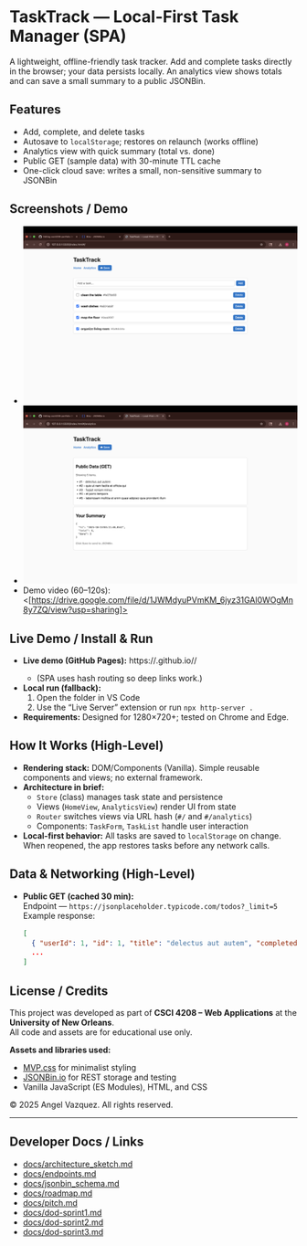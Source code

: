 # TaskTrack — Local-First Task Manager (SPA)

A lightweight, offline-friendly task tracker. Add and complete tasks directly in the browser; your data persists locally. An analytics view shows totals and can save a small summary to a public JSONBin.

## Features
- Add, complete, and delete tasks
- Autosave to `localStorage`; restores on relaunch (works offline)
- Analytics view with quick summary (total vs. done)
- Public GET (sample data) with 30-minute TTL cache
- One-click cloud save: writes a small, non-sensitive summary to JSONBin

## Screenshots / Demo
- ![Home](docs/media/home.png)
- ![Analytics](docs/media/analytics.png)
- Demo video (60–120s): <[https://drive.google.com/file/d/1JWMdyuPVmKM_6jyz31GAl0WOgMn8y7ZQ/view?usp=sharing]>

## Live Demo / Install & Run
- **Live demo (GitHub Pages):** https://<avazquezmaldonado>.github.io/<csci4208-portfolio-2025>/
  - (SPA uses hash routing so deep links work.)
- **Local run (fallback):**
  1. Open the folder in VS Code
  2. Use the “Live Server” extension or run `npx http-server .`
- **Requirements:** Designed for 1280×720+; tested on Chrome and Edge.

## How It Works (High-Level)
- **Rendering stack:** DOM/Components (Vanilla). Simple reusable components and views; no external framework.
- **Architecture in brief:**
  - `Store` (class) manages task state and persistence
  - Views (`HomeView`, `AnalyticsView`) render UI from state
  - `Router` switches views via URL hash (`#/` and `#/analytics`)
  - Components: `TaskForm`, `TaskList` handle user interaction
- **Local-first behavior:** All tasks are saved to `localStorage` on change. When reopened, the app restores tasks before any network calls.

## Data & Networking (High-Level)
- **Public GET (cached 30 min):**  
  Endpoint — `https://jsonplaceholder.typicode.com/todos?_limit=5`  
  Example response:
  ```json
  [
    { "userId": 1, "id": 1, "title": "delectus aut autem", "completed": false },
    ...
  ]

## License / Credits

This project was developed as part of **CSCI 4208 – Web Applications** at the **University of New Orleans**.  
All code and assets are for educational use only.

**Assets and libraries used:**
- [MVP.css](https://andybrewer.github.io/mvp/) for minimalist styling  
- [JSONBin.io](https://jsonbin.io) for REST storage and testing  
- Vanilla JavaScript (ES Modules), HTML, and CSS

© 2025 Angel Vazquez. All rights reserved.

---

## Developer Docs / Links

- [docs/architecture_sketch.md](./docs/architecture_sketch.md)  
- [docs/endpoints.md](./docs/endpoints.md)  
- [docs/jsonbin_schema.md](./docs/jsonbin_schema.md)  
- [docs/roadmap.md](./docs/roadmap.md)  
- [docs/pitch.md](./docs/pitch.md)  
- [docs/dod-sprint1.md](./docs/dod-sprint1.md)  
- [docs/dod-sprint2.md](./docs/dod-sprint2.md)  
- [docs/dod-sprint3.md](./docs/dod-sprint3.md)
